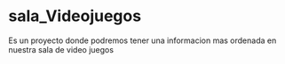 # sala_Videojuegos
Es un proyecto  donde podremos tener una informacion mas ordenada en nuestra sala de video juegos
